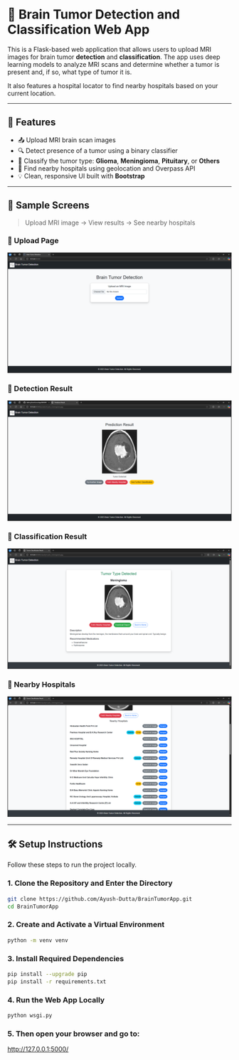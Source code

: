 # 🧠 Brain Tumor Detection and Classification Web App

This is a Flask-based web application that allows users to upload MRI images for brain tumor **detection** and **classification**. The app uses deep learning models to analyze MRI scans and determine whether a tumor is present and, if so, what type of tumor it is.

It also features a hospital locator to find nearby hospitals based on your current location.

---

## 🚀 Features

- 📤 Upload MRI brain scan images  
- 🔍 Detect presence of a tumor using a binary classifier  
- 🧠 Classify the tumor type: **Glioma**, **Meningioma**, **Pituitary**, or **Others**  
- 📍 Find nearby hospitals using geolocation and Overpass API  
- 💡 Clean, responsive UI built with **Bootstrap**

---

## 📸 Sample Screens

> Upload MRI image → View results → See nearby hospitals

### 🔹 Upload Page
![Upload](static/screenshots/upload.png)

### 🔹 Detection Result
![Detection](static/screenshots/prediction.png)

### 🔹 Classification Result
![Classification](static/screenshots/classification.png)

### 🔹 Nearby Hospitals
![Hospitals](static/screenshots/hospital.png)

---

## 🛠️ Setup Instructions

Follow these steps to run the project locally.

### 1. Clone the Repository and Enter the Directory

```bash
git clone https://github.com/Ayush-Dutta/BrainTumorApp.git
cd BrainTumorApp
```
### 2. Create and Activate a Virtual Environment

```bash
python -m venv venv
```
### 3. Install Required Dependencies
```bash
pip install --upgrade pip
pip install -r requirements.txt
```
### 4. Run the Web App Locally
```bash
python wsgi.py
```

### 5. Then open your browser and go to:
http://127.0.0.1:5000/

